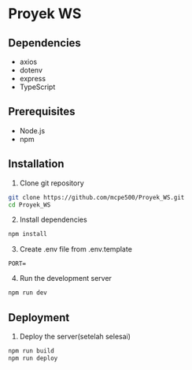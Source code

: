 # Proyek WS

## Dependencies

- axios
- dotenv
- express
- TypeScript

## Prerequisites

- Node.js
- npm

## Installation

1. Clone git repository

```sh
git clone https://github.com/mcpe500/Proyek_WS.git
cd Proyek_WS
```

2. Install dependencies

```sh
npm install
```

3. Create .env file from .env.template

```env
PORT=
```

4. Run the development server

```sh
npm run dev
```

## Deployment

1. Deploy the server(setelah selesai)

```sh
npm run build
npm run deploy
```
